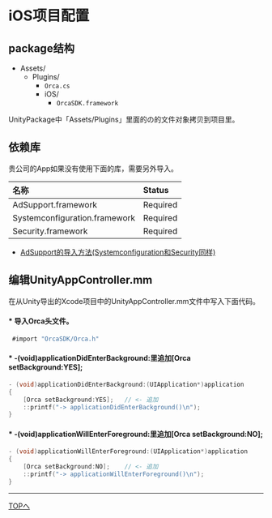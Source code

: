 # iOS项目配置

## package结构
* Assets/
  * Plugins/
    * `Orca.cs`
    * iOS/
      * `OrcaSDK.framework`

UnityPackage中「Assets/Plugins」里面的の的文件对象拷贝到项目里。

## 依赖库

贵公司的App如果没有使用下面的库，需要另外导入。

|名称|Status|
|:--|:--|
|AdSupport.framework|Required|
|Systemconfiguration.framework|Required|
|Security.framework|Required|
* [AdSupport的导入方法(Systemconfiguration和Security同样)](./adsupport/README.md)

## 编辑UnityAppController.mm
在从Unity导出的Xcode项目中的UnityAppController.mm文件中写入下面代码。
#### * 导入Orca头文件。


```objectivec
 #import "OrcaSDK/Orca.h"
```

#### * -(void)applicationDidEnterBackground:里追加[Orca setBackground:YES];

```objectivec
- (void)applicationDidEnterBackground:(UIApplication*)application
{
	[Orca setBackground:YES];	// <- 追加
	::printf("-> applicationDidEnterBackground()\n");
}
```

#### * -(void)applicationWillEnterForeground:里追加[Orca setBackground:NO];
```objectivec
- (void)applicationWillEnterForeground:(UIApplication*)application
{
	[Orca setBackground:NO];	// <- 追加
	::printf("-> applicationWillEnterForeground()\n");
}
```

----

[TOPへ](/lang/cn/unity/README-float.md)
